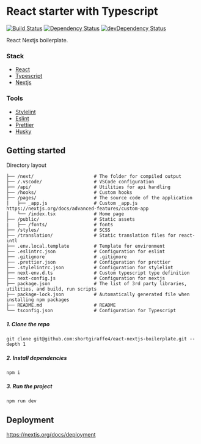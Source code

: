 # React starter with Typescript

[![Build Status](https://travis-ci.org/shortgiraffe4/react-nextjs-boilerplate.svg?branch=master)](https://travis-ci.org/shortgiraffe4/react-nextjs-boilerplate)
[![Dependency Status](https://david-dm.org/shortgiraffe4/react-nextjs-boilerplate.svg)](https://david-dm.org/shortgiraffe4/react-nextjs-boilerplate)
[![devDependency Status](https://david-dm.org/shortgiraffe4/react-nextjs-boilerplate/dev-status.svg)](https://david-dm.org/shortgiraffe4/react-nextjs-boilerplate#info=devDependencies)

React Nextjs boilerplate.

### Stack

- [React](https://reactjs.org/)
- [Typescript](https://www.typescriptlang.org/)
- [Nextjs](https://nextjs.org//)

### Tools

- [Stylelint](https://stylelint.io/)
- [Eslint](https://eslint.org/)
- [Prettier](https://prettier.io/)
- [Husky](https://github.com/typicode/husky)

## Getting started

Directory layout

```
├── /next/                      # The folder for compiled output
├── /.vscode/                   # VSCode configuration
├── /api/                       # Utilities for api handling
├── /hooks/                     # Custom hooks
├── /pages/                     # The source code of the application
|   ├── _app.js                 # Custom _app.js https://nextjs.org/docs/advanced-features/custom-app
│   └── /index.tsx              # Home page
├── /public/                    # Static assets
|   ├── /fonts/                 # fonts
├── /styles/                    # SCSS
├── /translation/               # Static translation files for react-intl
├── .env.local.template         # Template for environment
├── .eslintrc.json              # Configuration for eslint
├── .gitignore                  # .gitignore
├── .prettier.json              # Configuration for prettier
├── .stylelintrc.json           # Configuration for stylelint
├── next-env.d.ts               # Custom typescript type definition
├── next-config.js              # Configuration for nextjs
├── package.json                # The list of 3rd party libraries, utilities, and build, run scripts
├── package-lock.json           # Automatically generated file when installing npm packages
├── README.md                   # README
└── tsconfig.json               # Configuration for Typescript
```

##### 1. Clone the repo

`git clone git@github.com:shortgiraffe4/eact-nextjs-boilerplate.git --depth 1`

##### 2. Install dependencies

`npm i`

##### 3. Run the project

`npm run dev`

## Deployment

https://nextjs.org/docs/deployment
